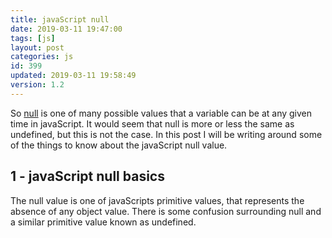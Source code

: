 ```yaml
---
title: javaScript null
date: 2019-03-11 19:47:00
tags: [js]
layout: post
categories: js
id: 399
updated: 2019-03-11 19:58:49
version: 1.2
---
```


So [null](https://developer.mozilla.org/en-US/docs/Web/JavaScript/Reference/Global_Objects/null) is one of many possible values that a variable can be at any given time in javaScript. It would seem that null is more or less the same as undefined, but this is not the case. In this post I will be writing around some of the things to know about the javaScript null value.

<!-- more -->

## 1 - javaScript null basics

The null value is one of javaScripts primitive values, that represents the absence of any object value. There is some confusion surrounding null and a similar primitive value known as undefined.